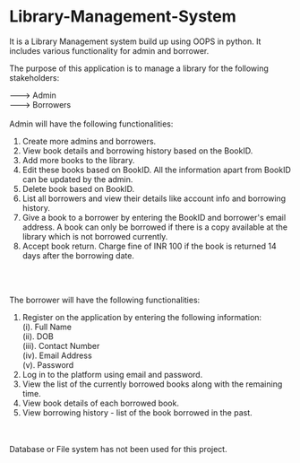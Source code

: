 # Library-Management-System
It is a Library Management system build up using OOPS in python. It includes various functionality for admin and borrower.

The purpose of this application is to manage a library for the following stakeholders:

---> Admin<br>
---> Borrowers<br>
<br>
Admin will have the following functionalities:
1. Create more admins and borrowers.
2. View book details and borrowing history based on the BookID.
3. Add more books to the library.
4. Edit these books based on BookID. All the information apart from BookID can be updated by the admin.
5. Delete book based on BookID.
6. List all borrowers and view their details like account info and borrowing history.
7. Give a book to a borrower by entering the BookID and borrower's email address. A book can only be borrowed if there is a copy available at the library which is not borrowed currently.
8. Accept book return. Charge fine of INR 100 if the book is returned 14 days after the borrowing date.
<br>
<br>

The borrower will have the following functionalities:

1. Register on the application by entering the following information:<br>
    (i).  Full Name<br>
   (ii).  DOB<br>
   (iii). Contact Number<br>
   (iv).  Email Address<br>
    (v).  Password<br>
2. Log in to the platform using email and password.
3. View the list of the currently borrowed books along with the remaining time.
4. View book details of each borrowed book.
5. View borrowing history - list of the book borrowed in the past.
<br>
<br>
Database or File system has not been used for this project.
